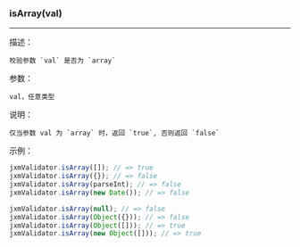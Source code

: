 
### isArray(val)

----------

描述：

    校验参数 `val` 是否为 `array`

参数：

    val，任意类型

说明：

    仅当参数 val 为 `array` 时，返回 `true`, 否则返回 `false`

示例：

```javascript
jxmValidator.isArray([]); // => true
jxmValidator.isArray({}); // => false
jxmValidator.isArray(parseInt); // => false
jxmValidator.isArray(new Date()); // => false

jxmValidator.isArray(null); // => false
jxmValidator.isArray(Object({})); // => false
jxmValidator.isArray(Object([])); // => true
jxmValidator.isArray(new Object([])); // => true
```

